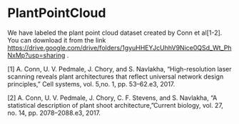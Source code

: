 # PlantPointCloud

We have labeled the plant point cloud dataset created by Conn et al[1-2]. You can download it from the link https://drive.google.com/drive/folders/1gyuHHEYJcUhhV9Nice0QSd_Wt_PhNxMp?usp=sharing .





[1] A. Conn, U. V. Pedmale, J. Chory, and S. Navlakha, “High-resolution laser scanning reveals plant architectures that reflect universal network design principles,” Cell systems, vol. 5,no. 1, pp. 53–62.e3, 2017.

[2] A. Conn, U. V. Pedmale, J. Chory, C. F. Stevens, and S. Navlakha, “A statistical description of plant shoot architecture,”Current biology, vol. 27, no. 14, pp. 2078–2088.e3, 2017.
